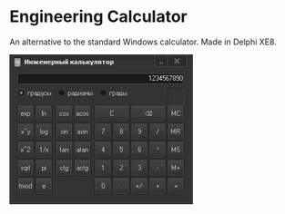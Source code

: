 # Engineering Calculator
An alternative to the standard Windows calculator. Made in Delphi XE8.

![Screenshort of Engineering Calculator](img/EngineeringCalc.png)
